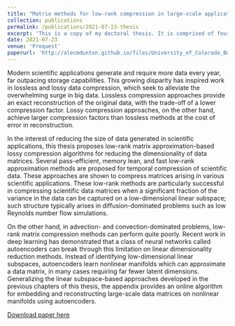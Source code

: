 ```yaml
---
title: "Matrix methods for low-rank compression in large-scale applications"
collection: publications
permalink: /publications/2021-07-23-thesis
excerpt: 'This is a copy of my doctoral thesis. It is comprised of four works, two of which are enumerated below. The third prokect presents online algorithms for computing interpolative decompositions of streaming data. The fourth project presents an online algorithm for compressing scientific data using a class of neural networks called autoencoders.'
date: 2021-07-23
venue: 'Proquest'
paperurl: 'http://alecmdunton.github.io/files/University_of_Colorado_Boulder_Thesis_Dunton_Ready_to_Print.pdf'
---
```

Modern scientific applications generate and require more data every year, far outpacing storage capabilities. This growing disparity has inspired work in lossless and lossy data compression, which seek to alleviate the overwhelming surge in big data. Lossless compression approaches provide an exact reconstruction of the original data, with the trade-off of a lower compression factor. Lossy compression approaches, on the other hand, achieve larger compression factors than lossless methods at the cost of error in reconstruction. 

In the interest of reducing the size of data generated in scientific applications, this thesis proposes low-rank matrix approximation-based lossy compression algorithms for reducing the dimensionality of data matrices. Several pass-efficient, memory lean, and fast low-rank approximation methods are proposed for temporal compression of scientific data. These approaches are shown to compress matrices arising in various scientific applications. These low-rank methods are particularly successful in compressing scientific data matrices when a significant fraction of the variance in the data can be captured on a low-dimensional linear subspace; such structure typically arises in diffusion-dominated problems such as low Reynolds number flow simulations. 

On the other hand, in advection- and convection-dominated problems, low-rank matrix compression methods can perform quite poorly. Recent work in deep learning has demonstrated that a class of neural networks called autoencoders can break through this limitation on linear dimensionality reduction methods. Instead of identifying low-dimensional linear subspaces, autoencoders learn nonlinear manifolds which can approximate a data matrix, in many cases requiring far fewer latent dimensions. Generalizing the linear subspace-based approaches developed in the previous chapters of this thesis, the appendix provides an online algorithm for embedding and reconstructing large-scale data matrices on nonlinear manifolds using autoencoders.


[Download paper here](http://alecmdunton.github.io/files/University_of_Colorado_Boulder_Thesis_Dunton_Ready_to_Print.pdf)
